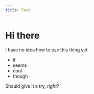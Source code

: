 ```yaml
---
title: Test
---
```


# Hi there

I have no idea how to use this thing yet.
- it
- seems
- cool
- though

Should give it a try, *right*?
